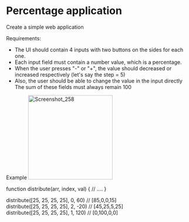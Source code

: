 # Percentage application

Create a simple web application 

Requirements:
- The UI should contain 4 inputs with two buttons on the sides for each one. 
- Each input field must contain a number value, which is a percentage.
- When the user presses "-" or "+", the value should decreased or increased respectively (let's say the step = 5)
- Also, the user should be able to change the value in the input directly
The sum of these fields must always remain 100




Example
<img width="230" alt="Screenshot_258" src="https://user-images.githubusercontent.com/31129714/104811933-91427880-5807-11eb-877e-1658875ad582.png">


function distribute(arr, index, val) {
  // ....
}

distribute([25, 25, 25, 25], 0, 60) // [85,0,0,15] <br/>
distribute([25, 25, 25, 25], 2, -20) // [45,25,5,25] <br />
distribute([25, 25, 25, 25], 1, 120) // [0,100,0,0]
